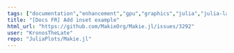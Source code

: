 ```yaml
---
tags: ["documentation","enhancement","gpu","graphics","julia","julia-language","plotting","visualization"]
title: "[Docs FR] Add inset example"
html_url: "https://github.com/MakieOrg/Makie.jl/issues/3292"
user: "KronosTheLate"
repo: "JuliaPlots/Makie.jl"
---
```


